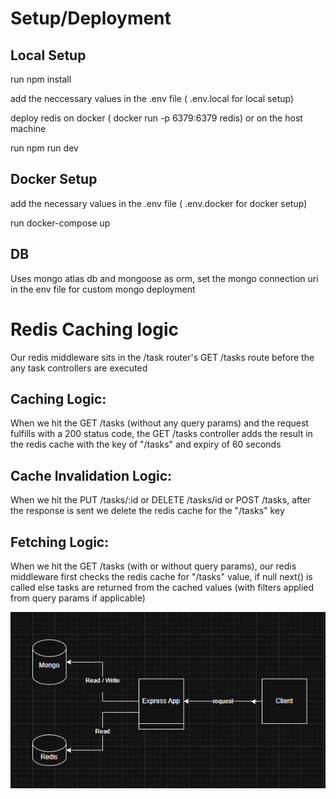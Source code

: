 # Setup/Deployment

## Local Setup

run npm install

add the neccessary values in the .env file ( .env.local for local setup)

deploy redis on docker ( docker run -p 6379:6379 redis) or on the host machine

run npm run dev

## Docker Setup

add the necessary values in the .env file ( .env.docker for docker setup)

run docker-compose up

## DB

Uses mongo atlas db and mongoose as orm, set the mongo connection uri in the env file for custom mongo deployment

# Redis Caching logic

Our redis middleware sits in the /task router's GET /tasks route before the any task controllers are executed

## Caching Logic:

When we hit the GET /tasks (without any query params) and the request fulfills with a 200 status code,
the GET /tasks controller adds the result in the redis cache with the key of "/tasks" and expiry of 60 seconds

## Cache Invalidation Logic:

When we hit the PUT /tasks/:id or DELETE /tasks/id or POST /tasks, after the response is sent we delete the redis cache for the "/tasks" key

## Fetching Logic:

When we hit the GET /tasks (with or without query params), our redis middleware first checks the redis cache for "/tasks" value, if null next() is called else tasks are returned from the cached values (with filters applied from query params if applicable)

![Architecture Diagram](https://github.com/shivamsingh12/express-assignment/blob/main/image.png)
